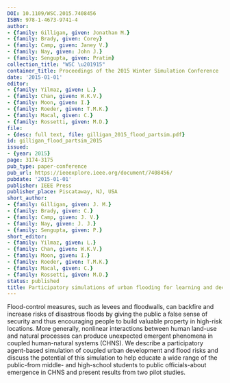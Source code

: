 ```yaml
---
DOI: 10.1109/WSC.2015.7408456
ISBN: 978-1-4673-9741-4
author:
- {family: Gilligan, given: Jonathan M.}
- {family: Brady, given: Corey}
- {family: Camp, given: Janey V.}
- {family: Nay, given: John J.}
- {family: Sengupta, given: Pratim}
collection_title: "WSC \u201915"
container_title: Proceedings of the 2015 Winter Simulation Conference
date: '2015-01-01'
editor:
- {family: Yilmaz, given: L.}
- {family: Chan, given: W.K.V.}
- {family: Moon, given: I.}
- {family: Roeder, given: T.M.K.}
- {family: Macal, given: C.}
- {family: Rossetti, given: M.D.}
file:
- {desc: full text, file: gilligan_2015_flood_partsim.pdf}
id: gilligan_flood_partsim_2015
issued:
- {year: 2015}
page: 3174-3175
pub_type: paper-conference
pub_url: https://ieeexplore.ieee.org/document/7408456/
pubdate: '2015-01-01'
publisher: IEEE Press
publisher_place: Piscataway, NJ, USA
short_author:
- {family: Gilligan, given: J. M.}
- {family: Brady, given: C.}
- {family: Camp, given: J. V.}
- {family: Nay, given: J. J.}
- {family: Sengupta, given: P.}
short_editor:
- {family: Yilmaz, given: L.}
- {family: Chan, given: W.K.V.}
- {family: Moon, given: I.}
- {family: Roeder, given: T.M.K.}
- {family: Macal, given: C.}
- {family: Rossetti, given: M.D.}
status: published
title: Participatory simulations of urban flooding for learning and decision support
---
```

Flood-control measures, such as levees and floodwalls, can backfire and increase risks of disastrous floods by giving the public a false sense of security and thus encouraging people to build valuable property in high-risk locations. More generally, nonlinear interactions between human land-use and natural processes can produce unexpected emergent phenomena in coupled human-natural systems (CHNS). We describe a participatory agent-based simulation of coupled urban development and flood risks and discuss the potential of this simulation to help educate a wide range of the public-from middle- and high-school students to public officials-about emergence in CHNS and present results from two pilot studies.

